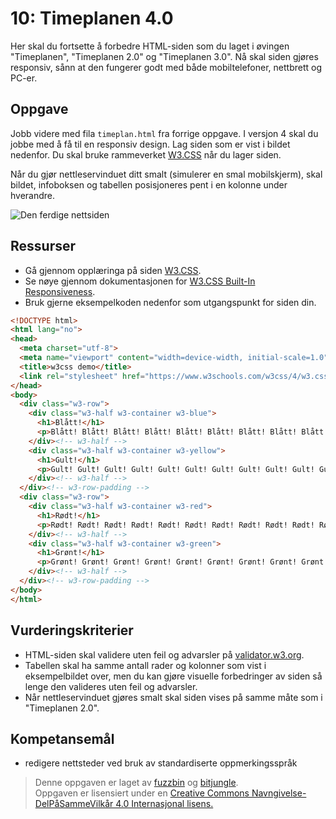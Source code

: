 # 10: Timeplanen 4.0

Her skal du fortsette å forbedre HTML-siden som du laget i øvingen "Timeplanen", "Timeplanen 2.0" og "Timeplanen 3.0". Nå skal siden gjøres responsiv, sånn at den fungerer godt med både mobiltelefoner, nettbrett og PC-er.

## Oppgave

Jobb videre med fila `timeplan.html` fra forrige oppgave. I versjon 4 skal du jobbe med å få til en responsiv design. Lag siden som er vist i bildet nedenfor. Du skal bruke rammeverket [W3.CSS](https://www.w3schools.com/w3css/) når du lager siden.

Når du gjør nettleservinduet ditt smalt (simulerer en smal mobilskjerm), skal bildet, infoboksen og tabellen posisjoneres pent i en kolonne under hverandre. 

![Den ferdige nettsiden](https://raw.githubusercontent.com/fagstoff/IT1/master/Bilder/timeplan4.png)

## Ressurser

* Gå gjennom opplæringa på siden [W3.CSS](https://www.w3schools.com/w3css/).
* Se nøye gjennom dokumentasjonen for [W3.CSS Built-In Responsiveness](https://www.w3schools.com/w3css/w3css_responsive.asp).
* Bruk gjerne eksempelkoden nedenfor som utgangspunkt for siden din.

```html
<!DOCTYPE html>
<html lang="no">
<head>
  <meta charset="utf-8">
  <meta name="viewport" content="width=device-width, initial-scale=1.0">
  <title>w3css demo</title>
  <link rel="stylesheet" href="https://www.w3schools.com/w3css/4/w3.css">
</head>
<body>
  <div class="w3-row">
    <div class="w3-half w3-container w3-blue">
      <h1>Blått!</h1>
      <p>Blått! Blått! Blått! Blått! Blått! Blått! Blått! Blått! Blått! Blått! Blått! Blått! Blått! Blått! Blått! Blått! Blått! Blått! Blått! Blått! Blått! Blått!</p>
    </div><!-- w3-half -->
    <div class="w3-half w3-container w3-yellow">
      <h1>Gult!</h1>
      <p>Gult! Gult! Gult! Gult! Gult! Gult! Gult! Gult! Gult! Gult! Gult! Gult! Gult! Gult! Gult! Gult! Gult! Gult! Gult! Gult! Gult! Gult! Gult! Gult! Gult! Gult!</p>
    </div><!-- w3-half -->
  </div><!-- w3-row-padding -->
  <div class="w3-row">
    <div class="w3-half w3-container w3-red">
      <h1>Rødt!</h1>
      <p>Rødt! Rødt! Rødt! Rødt! Rødt! Rødt! Rødt! Rødt! Rødt! Rødt! Rødt! Rødt! Rødt! Rødt! Rødt! Rødt! Rødt! Rødt! Rødt! Rødt! Rødt! Rødt! Rødt! Rødt! Rødt! Rødt!</p>
    </div><!-- w3-half -->
    <div class="w3-half w3-container w3-green">
      <h1>Grønt!</h1>
      <p>Grønt! Grønt! Grønt! Grønt! Grønt! Grønt! Grønt! Grønt! Grønt! Grønt! Grønt! Grønt! Grønt! Grønt! Grønt! Grønt! Grønt! Grønt! Grønt! Grønt! Grønt! Grønt!</p>
    </div><!-- w3-half -->
  </div><!-- w3-row-padding -->
</body>
</html>
```

## Vurderingskriterier

* HTML-siden skal validere uten feil og advarsler på [validator.w3.org](https://validator.w3.org/).
* Tabellen skal ha samme antall rader og kolonner som vist i eksempelbildet over, men du kan gjøre visuelle forbedringer av siden så lenge den valideres uten feil og advarsler.
* Når nettleservinduet gjøres smalt skal siden vises på samme måte som i "Timeplanen 2.0".

Kompetansemål
-------------
* redigere nettsteder ved bruk av standardiserte oppmerkingsspråk

>Denne oppgaven er laget av [fuzzbin](https://github.com/fuzzbin) og [bitjungle](https://github.com/bitjungle).  
>Oppgaven er lisensiert under en
>[Creative Commons Navngivelse-DelPåSammeVilkår 4.0 Internasjonal lisens.
](http://creativecommons.org/licenses/by-sa/4.0/)
